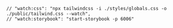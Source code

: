     // "watch:css": "npx tailwindcss -i ./styles/globals.css -o ./public/tailwind.css --watch",
    // "watch:storybook": "start-storybook -p 6006"
